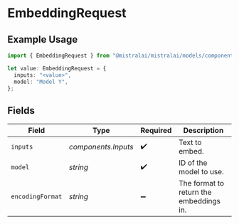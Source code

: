 # EmbeddingRequest

## Example Usage

```typescript
import { EmbeddingRequest } from "@mistralai/mistralai/models/components";

let value: EmbeddingRequest = {
  inputs: "<value>",
  model: "Model Y",
};
```

## Fields

| Field                                   | Type                                    | Required                                | Description                             |
| --------------------------------------- | --------------------------------------- | --------------------------------------- | --------------------------------------- |
| `inputs`                                | *components.Inputs*                     | :heavy_check_mark:                      | Text to embed.                          |
| `model`                                 | *string*                                | :heavy_check_mark:                      | ID of the model to use.                 |
| `encodingFormat`                        | *string*                                | :heavy_minus_sign:                      | The format to return the embeddings in. |